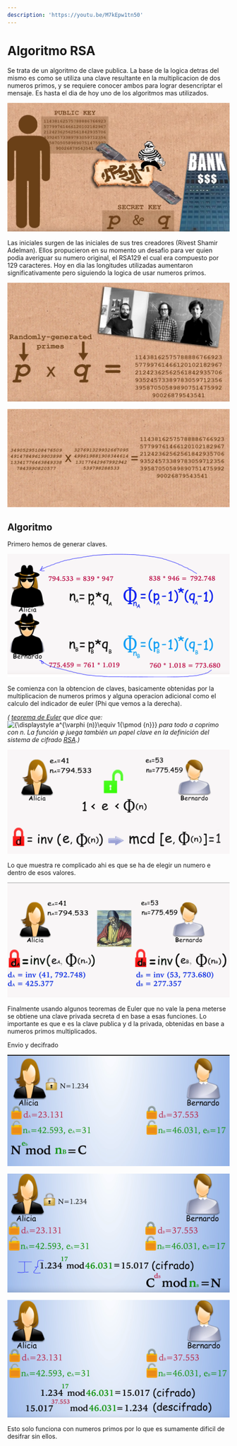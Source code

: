 ```yaml
---
description: 'https://youtu.be/M7kEpw1tn50'
---
```


# Algoritmo RSA

Se trata de un algoritmo de clave publica. La base de la logica detras del mismo es como se utiliza una clave resultante en la multiplicacion de dos numeros primos, y se requiere conocer ambos para lograr desencriptar el mensaje. Es hasta el dia de hoy uno de los algoritmos mas utilizados.

![](../.gitbook/assets/imagen%20%2820%29.png)

Las iniciales surgen de las iniciales de sus tres creadores \(Rivest Shamir Adelman\). Ellos propucieron en su momento un desafio para ver quien podia averiguar su numero original, el RSA129 el cual era compuesto por 129 caracteres. Hoy en dia las longitudes utilizadas aumentaron significativamente pero siguiendo la logica de usar numeros primos.

![](../.gitbook/assets/imagen%20%2847%29%20%281%29.png)

![](../.gitbook/assets/imagen%20%2834%29.png)



## Algoritmo

Primero hemos de generar claves.

![](../.gitbook/assets/imagen%20%282%29.png)



Se comienza con la obtencion de claves, basicamente obtenidas por la multiplicacion de numeros primos y alguna operacion adicional como el calculo del indicador de euler \(Phi que vemos a la derecha\).

_\(_ [_teorema de Euler_](https://es.wikipedia.org/wiki/Teorema_de_Euler) _que dice que:_![{\displaystyle a^{\varphi \(n\)}\equiv 1{\pmod {n}}}](https://wikimedia.org/api/rest_v1/media/math/render/svg/2e818f3f88d3e71e569f171dd86f31e1903fdc55) _para todo a coprimo con n. La función φ juega también un papel clave en la definición del sistema de cifrado_ [_RSA_](https://es.wikipedia.org/wiki/RSA)_.\)_

![Eleccion de clave publica a mostrar](../.gitbook/assets/imagen.png)



Lo que muestra re complicado ahi es que se ha de elegir un numero e dentro de esos valores.

![](../.gitbook/assets/imagen%20%2819%29.png)

Finalmente usando algunos teoremas de Euler que no vale la pena meterse se obtiene una clave privada secreta d en base a esas funciones. Lo importante es que e es la clave publica y d la privada, obtenidas en base a numeros primos multiplicados.

Envio y decifrado

![](../.gitbook/assets/imagen%20%285%29.png)



![En azul marque la parte 1 ](../.gitbook/assets/imagen%20%2811%29.png)

![Y con eso ya esta se trasmite el mensaje de forma segura](../.gitbook/assets/imagen%20%2815%29.png)

Esto solo funciona con numeros primos por lo que es sumamente dificil de desifrar sin ellos. 



